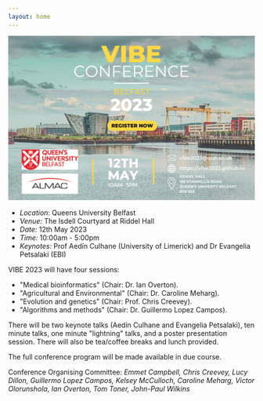 ```yaml
---
layout: home
---
```


[![Poster](assets/images/VIBE2023.png)](https://docs.google.com/forms/d/e/1FAIpQLSeDlADcAg67SqH-oKPWU1LCDTU1WiNBEPfftLJnPFGz-oc_Ew/viewform?usp=sf_link)

- *Location*: Queens University Belfast
- *Venue:* The Isdell Courtyard at Riddel Hall
- *Date:* 12th May 2023 
- *Time:* 10:00am - 5:00pm
- *Keynotes:*  Prof Aedín Culhane (University of Limerick) and Dr Evangelia Petsalaki (EBI)

VIBE 2023 will have four sessions:

- "Medical bioinformatics" (Chair: Dr. Ian Overton).
- "Agricultural and Environmental" (Chair: Dr. Caroline Meharg).
- "Evolution and genetics" (Chair: Prof. Chris Creevey).
- "Algorithms and methods" (Chair: Dr. Guillermo Lopez Campos).

There will be two keynote talks (Aedín Culhane and Evangelia Petsalaki), ten minute talks, one minute "lightning" talks, and a poster presentation session. There will also be tea/coffee breaks and lunch provided.

The full conference program will be made available in due course.

Conference Organising Committee: *Emmet Campbell, Chris Creevey, Lucy Dillon, Guillermo Lopez Campos, Kelsey McCulloch, Caroline Meharg, Victor Olorunshola, Ian Overton, Tom Toner, John-Paul Wilkins*
